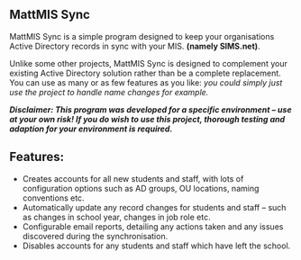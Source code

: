 <div class="entry-content">
      <h2>MattMIS Sync</h2>
<p>MattMIS Sync is a simple program designed to keep your organisations Active Directory records in sync with your MIS. <strong>(namely SIMS.net)</strong>.</p>
<p>Unlike some other projects, MattMIS Sync is designed to complement your existing Active Directory solution rather than be a complete replacement. You can use as many or as few features as you like: <em>you could simply just use the project to handle name changes for example.</em></p>
<p><em><b>Disclaimer: This program was developed for a specific environment – use at your own risk! If you do wish to use this project, thorough testing and adaption for your environment is required.</b></em></p>
<h2>Features:</h2>
<ul>
<li>Creates accounts for all new students and staff, with lots of configuration options such as AD groups, OU locations, naming conventions etc.</li>
<li>Automatically update any record changes for students and staff – such as changes in school year, changes in job role etc.</li>
<li>Configurable email reports, detailing any actions taken and any issues discovered during the synchronisation.</li>
<li>Disables accounts for any students and staff which have left the school.</li>
</ul>
   </div>
